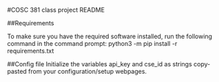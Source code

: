 #COSC 381 class project README

##Requirements

To make sure you have the required software installed, run the following command in the command prompt:
python3 -m pip install -r requirements.txt


##Config file
Initialize the variables api_key and cse_id as strings copy-pasted from your configuration/setup webpages. 


